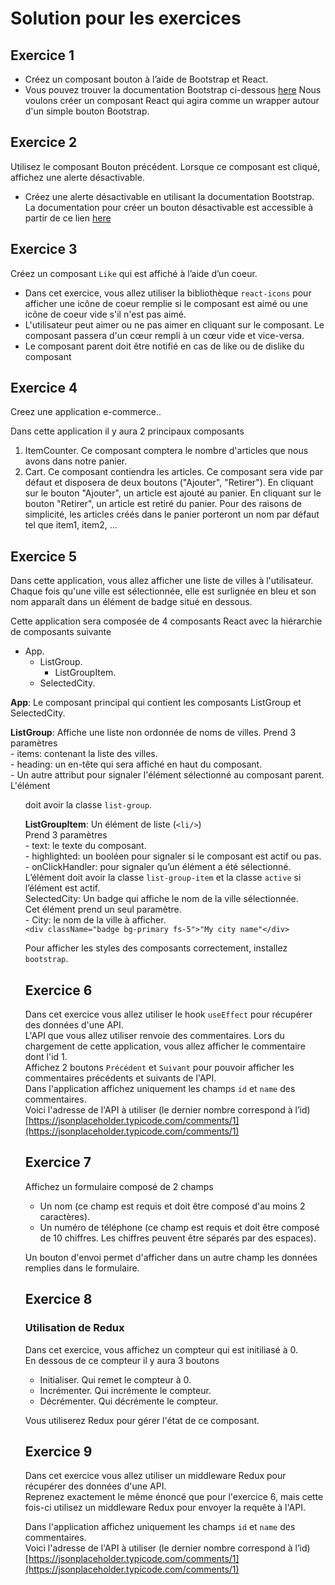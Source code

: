 # Solution pour les exercices

## Exercice 1

- Créez un composant bouton à l’aide de Bootstrap et React.
- Vous pouvez trouver la documentation Bootstrap ci-dessous [here](https://getbootstrap.com/docs/5.3/components/buttons/)
Nous voulons créer un composant React qui agira comme un wrapper autour d'un simple bouton Bootstrap.

## Exercice 2

Utilisez le composant Bouton précédent.
Lorsque ce composant est cliqué, affichez une alerte désactivable.

- Créez une alerte désactivable en utilisant la documentation Bootstrap.  
  La documentation pour créer un bouton désactivable est accessible à partir de ce lien [here](https://getbootstrap.com/docs/5.3/components/alerts/#dismissing)

## Exercice 3

Créez un composant `Like` qui est affiché à l’aide d’un coeur.

- Dans cet exercice, vous allez utiliser la bibliothèque `react-icons` pour afficher une icône de coeur remplie si le composant est aimé ou une icône de coeur vide s'il n'est pas aimé.
- L'utilisateur peut aimer ou ne pas aimer en cliquant sur le composant. Le composant passera d'un cœur rempli à un cœur vide et vice-versa.
- Le composant parent doit être notifié en cas de like ou de dislike du composant

## Exercice 4

Creez une application e-commerce..

Dans cette application il y aura 2 principaux composants

1. ItemCounter. Ce composant comptera le nombre d'articles que nous avons dans notre panier.
2. Cart. Ce composant contiendra les articles. Ce composant sera vide par défaut et disposera de deux boutons ("Ajouter", "Retirer").
En cliquant sur le bouton "Ajouter", un article est ajouté au panier.
En cliquant sur le bouton "Retirer", un article est retiré du panier.
Pour des raisons de simplicité, les articles créés dans le panier porteront un nom par défaut tel que item1, item2, …

## Exercice 5

Dans cette application, vous allez afficher une liste de villes à l'utilisateur.  
Chaque fois qu'une ville est sélectionnée, elle est surlignée en bleu et son nom apparaît dans un élément de badge situé en dessous.  

Cette application sera composée de 4 composants React avec la hiérarchie de composants suivante
- App.
  - ListGroup.
    - ListGroupItem.
  - SelectedCity.

**App**: Le composant principal qui contient les composants ListGroup et SelectedCity.

**ListGroup**: Affiche une liste non ordonnée de noms de villes.
Prend 3 paramètres  
	- items: contenant la liste des villes.  
	- heading: un en-tête qui sera affiché en haut du composant.  
	- Un autre attribut pour signaler l'élément sélectionné au composant parent.  
L'élément <ul/> doit avoir la classe `list-group`.

**ListGroupItem**: Un élément de liste (`<li/>`)  
Prend 3 paramètres  
	- text: le texte du composant.  
	- highlighted: un booléen pour signaler si le composant est actif ou pas.  
	- onClickHandler: pour signaler qu’un élément a été sélectionné.  
L’élément </li> doit avoir la classe `list-group-item` et la classe `active` si l’élément est actif.  
SelectedCity: Un badge qui affiche le nom de la ville sélectionnée.  
Cet élément prend un seul paramètre.  
	- City: le nom de la ville à afficher.  
`<div className="badge bg-primary fs-5">"My city name"</div>`

Pour afficher les styles des composants correctement, installez `bootstrap`.

## Exercice 6

Dans cet exercice vous allez utiliser le hook `useEffect` pour récupérer des données d'une API.  
L'API que vous allez utiliser renvoie des commentaires. Lors du chargement de cette application, vous allez afficher le commentaire dont l'id 1.  
Affichez 2 boutons `Précédent` et `Suivant` pour pouvoir afficher les commentaires précédents et suivants de l'API.  
Dans l'application affichez uniquement les champs `id` et `name` des commentaires.  
Voici l'adresse de l'API à utiliser (le dernier nombre correspond à l’id)  
[https://jsonplaceholder.typicode.com/comments/1](https://jsonplaceholder.typicode.com/comments/1)

## Exercice 7

Affichez un formulaire composé de 2 champs
- Un nom (ce champ est requis et doit être composé d'au moins 2 caractères).
- Un numéro de téléphone (ce champ est requis et doit être composé de 10 chiffres. Les chiffres peuvent être séparés par des espaces).

Un bouton d'envoi permet d'afficher dans un autre champ les données remplies dans le formulaire.

## Exercice 8

### Utilisation de Redux  

Dans cet exercice, vous affichez un compteur qui est initiliasé à 0.  
En dessous de ce compteur il y aura 3 boutons
- Initialiser. Qui remet le compteur à 0.
- Incrémenter. Qui incrémente le compteur.
- Décrémenter. Qui décrémente le compteur.

Vous utiliserez Redux pour gérer l'état de ce composant.

## Exercice 9

Dans cet exercice vous allez utiliser un middleware Redux pour récupérer des données d'une API.  
Reprenez exactement le même énoncé que pour l'exercice 6, mais cette fois-ci utilisez un middleware Redux pour envoyer la requête à l'API.

Dans l'application affichez uniquement les champs `id` et `name` des commentaires.  
Voici l'adresse de l'API à utiliser (le dernier nombre correspond à l’id)  
[https://jsonplaceholder.typicode.com/comments/1](https://jsonplaceholder.typicode.com/comments/1)
